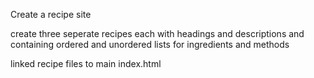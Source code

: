 Create a recipe site

create three seperate recipes each with headings and descriptions and containing  ordered 
and unordered lists for ingredients and methods 

linked recipe files to main index.html